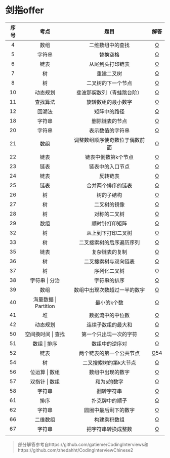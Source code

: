 # 剑指offer

| 序号 |         考点          |              题目              |                        解答                         |
| :--: | :-------------------: | :----------------------------: | :-------------------------------------------------: |
|  4   |         数组          |        二维数组中的查找        |           [O](剑指offer/4-数组的查找.md)            |
|  5   |        字符串         |            替换空格            |            [O](剑指offer/5-替换空格.md)             |
|  6   |         链表          |        从尾到头打印链表        |        [O](剑指offer/6-从尾到头打印链表.md)         |
|  7   |          树           |           重建二叉树           |           [O](剑指offer/7-重建二叉树.md)            |
|  8   |          树           |       二叉树的下一个节点       |       [O](剑指offer/8-二叉树的下一个节点.md)        |
|  10  |       动态规划        |   斐波那契数列（青蛙跳台阶）   |   [O](剑指offer/10-斐波那契数列（青蛙跳台阶）.md)   |
|  11  |       查找算法        |       旋转数组的最小数字       |       [O](剑指offer/11-旋转数组的最小数字.md)       |
|  12  |        回溯法         |          矩阵中的路径          |          [O](剑指offer/12-矩阵中的路径.md)          |
|  18  |        字符串         |         删除链表的节点         |         [O](剑指offer/18-删除链表的节点.md)         |
|  20  |        字符串         |        表示数值的字符串        |        [O](剑指offer/20-表示数值的字符串.md)        |
|  21  |         数组          | 调整数组顺序使奇数位于偶数前面 | [O](剑指offer/21-调整数组顺序使奇数位于偶数前面.md) |
|  22  |         链表          |      链表中倒数第k个节点       |      [O](剑指offer/22-链表中倒数第k个节点.md)       |
|  23  |         链表          |        链表中的入口节点        |        [O](剑指offer/23-链表中的入口节点.md)        |
|  24  |         链表          |            反转链表            |            [O](剑指offer/24-反转链表.md)            |
|  25  |         链表          |       合并两个排序的链表       |       [O](剑指offer/25-合并两个排序的链表.md)       |
|  26  |          树           |           树的子结构           |           [O](剑指offer/26-树的子结构.md)           |
|  27  |          树           |          二叉树的镜像          |          [O](剑指offer/27-二叉树的镜像.md)          |
|  28  |          树           |          对称的二叉树          |          [O](剑指offer/28-对称的二叉树.md)          |
|  29  |         数组          |         顺时针打印矩阵         |         [O](剑指offer/29-顺时针打印矩阵.md)         |
|  32  |          树           |       从上到下打印二叉树       |       [O](剑指offer/32-从上到下打印二叉树.md)       |
|  33  |          树           |    二叉搜索树的后序遍历序列    |    [O](剑指offer/33-二叉搜索树的后序遍历序列.md)    |
|  35  |         链表          |         复杂链表的复制         |         [O](剑指offer/35-复杂链表的复制.md)         |
|  36  |          树           |      二叉搜索树与双向链表      |      [O](剑指offer/36-二叉搜索树与双向链表.md)      |
|  37  |          树           |          序列化二叉树          |          [O](剑指offer/37-序列化二叉树.md)          |
|  38  |    字符串  \| 分治    |          字符串的排序          |          [O](剑指offer/38-字符串的排序.md)          |
|  39  |         数组          |  数组中出现次数超过一半的数字  |  [O](剑指offer/39-数组中出现次数超过一半的数字.md)  |
|  40  | 海量数据 \| Partition |          最小的k个数           |          [O](剑指offer/40-最小的k个数.md)           |
|  41  |          堆           |        数据流中的中位数        |        [O](剑指offer/41-数据流中的中位数.md)        |
|  42  |       动态规划        |       连续子数组的最大和       |       [O](剑指offer/42-连续子数组的最大和.md)       |
|  50  |  空间换时间 \| 查找   |     第一个只出现一次的字符     |     [O](剑指offer/50-第一个只出现一次的字符.md)     |
|  51  |     数组 \| 排序      |         数组中的逆序对         |         [O](剑指offer/51-数组中的逆序对.md)         |
|  52  |         链表          |    两个链表的第一个公共节点    |   [O](剑指offer/52-两个链表的第一个公共节点.md)54   |
|  54  |          树           |     二叉搜索树的第k大节点      |     [O](剑指offer/54-二叉搜索树的第k大节点.md)      |
|  56  |    位运算 \| 数组     |        数组中出现的数字        |        [O](剑指offer/56-数组中出现的数字.md)        |
|  57  |    双指针 \| 数组     |          和为s的数字           |          [O](剑指offer/57-和为s的数字.md)           |
|  58  |        字符串         |           翻转字符串           |           [O](剑指offer/58-翻转字符串.md)           |
|  61  |         排序          |         扑克牌中的顺子         |         [O](剑指offer/61-扑克牌中的顺子.md)         |
|  62  |        字符串         |      圆圈中最后剩下的数字      |      [O](剑指offer/62-圆圈中最后剩下的数字.md)      |
|  66  |       二维数组        |          构建乘积数组          |          [O](剑指offer/66-构建乘积数组.md)          |
|  67  |        字符串         |       把字符串转换成整数       |       [O](剑指offer/67-把字符串转换成整数.md)       |
|      |                       |                                |                                                     |

> 部分解答参考自https://github.com/gatieme/CodingInterviews和https://github.com/zhedahht/CodingInterviewChinese2 

